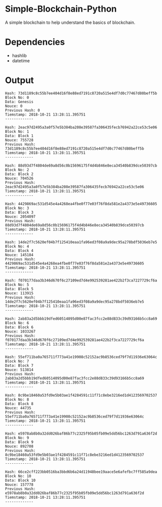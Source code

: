 # Simple-Blockchain-Python
A simple blockchain to help understand the basics of blockchain.

# Dependencies
- hashlib
- datetime

# Output

    Hash: 73d1189c8c55b7ee404d16f8e88ed7191c8720a515e4df7d0c77467d80beff5b
    Block No: 0
    Data: Genesis
    Nouce: 0
    Previous Hash: 0
    Tiemstamp: 2018-10-21 13:28:11.395751
    -------------

    Hash: 2eac97d2495a3a0f57e5b384ba208e39587fa306435fecb76942a22ce53c5e06
    Block No: 1
    Data: Block 1
    Nouce: 755728
    Previous Hash: 73d1189c8c55b7ee404d16f8e88ed7191c8720a515e4df7d0c77467d80beff5b
    Tiemstamp: 2018-10-21 13:28:11.395751
    -------------

    Hash: 88d93d7f4804de69a8d56c0b15696175f4d4b846e8eca34540b839dce50397cb
    Block No: 2
    Data: Block 2
    Nouce: 704526
    Previous Hash: 2eac97d2495a3a0f57e5b384ba208e39587fa306435fecb76942a22ce53c5e06
    Tiemstamp: 2018-10-21 13:28:11.395751
    -------------

    Hash: 4429869ac531d545e4a4268ea4fbe0f77e03f76f8da581e2a4373e5e49736605
    Block No: 3
    Data: Block 3
    Nouce: 2054097
    Previous Hash: 88d93d7f4804de69a8d56c0b15696175f4d4b846e8eca34540b839dce50397cb
    Tiemstamp: 2018-10-21 13:28:11.395751
    -------------

    Hash: 14de2f7c5620ef04b7f125410eaa1fa96ed3f08a9a9dec95a278bdf5036eb7e5
    Block No: 4
    Data: Block 4
    Nouce: 145184
    Previous Hash: 4429869ac531d545e4a4268ea4fbe0f77e03f76f8da581e2a4373e5e49736605
    Tiemstamp: 2018-10-21 13:28:11.395751
    -------------

    Hash: f070177daa3b346d670f6c27109ed7d4e992539281ae422b2f3ca7227729cf6a
    Block No: 5
    Data: Block 5
    Nouce: 113915
    Previous Hash: 14de2f7c5620ef04b7f125410eaa1fa96ed3f08a9a9dec95a278bdf5036eb7e5
    Tiemstamp: 2018-10-21 13:28:11.395751
    -------------

    Hash: 2ab83a2d5bbb19dfed60514095d00e87fac3fcc2e88d833c39d93166b5cc8a69
    Block No: 6
    Data: Block 6
    Nouce: 1033267
    Previous Hash: f070177daa3b346d670f6c27109ed7d4e992539281ae422b2f3ca7227729cf6a
    Tiemstamp: 2018-10-21 13:28:11.395751
    -------------

    Hash: 55ef711ba0a765711f773a41e19908c52152ac9b8536ced79f7d11936e63064c
    Block No: 7
    Data: Block 7
    Nouce: 513814
    Previous Hash: 2ab83a2d5bbb19dfed60514095d00e87fac3fcc2e88d833c39d93166b5cc8a69
    Tiemstamp: 2018-10-21 13:28:11.395751
    -------------

    Hash: 8c9be18460a53fd9e5b03ae1f4284591c11f71c8ebe3216ed1d4123569702537
    Block No: 8
    Data: Block 8
    Nouce: 44735
    Previous Hash: 55ef711ba0a765711f773a41e19908c52152ac9b8536ced79f7d11936e63064c
    Tiemstamp: 2018-10-21 13:28:11.395751
    -------------

    Hash: e5978ab8b0a32dd026baf86b77c2325f95b05fb09e5dd56bc1263d791a636f2d
    Block No: 9
    Data: Block 9
    Nouce: 892708
    Previous Hash: 8c9be18460a53fd9e5b03ae1f4284591c11f71c8ebe3216ed1d4123569702537
    Tiemstamp: 2018-10-21 13:28:11.395751
    -------------

    Hash: 66ce2cff223bb0516ba3bbd6b6a24d11948bee19aace5e6afefbc7ff585a9dea
    Block No: 10
    Data: Block 10
    Nouce: 157778
    Previous Hash: e5978ab8b0a32dd026baf86b77c2325f95b05fb09e5dd56bc1263d791a636f2d
    Tiemstamp: 2018-10-21 13:28:11.395751
    -------------
